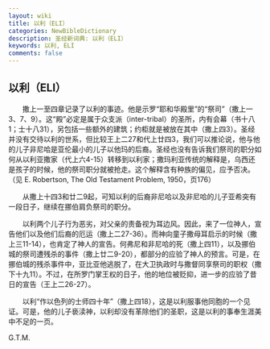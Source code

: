 ```yaml
---
layout: wiki
title: 以利（ELI）
categories: NewBibleDictionary
description: 圣经新词典: 以利（ELI）
keywords: 以利, ELI
comments: false
---
```


## 以利（ELI）

　　撒上一至四章记录了以利的事迹。他是示罗“耶和华殿里”的“祭司”（撒上一3、7、9）。这“殿”必定是属于众支派（inter-tribal）的圣所，内有会幕（书十八1；士十八31），另包括一些额外的建筑；约柜就是被放在其中（撒上四3）。圣经并没有交待以利的世系，但比较王上二27和代上廿四3，我们可以推论说，他与他的儿子非尼哈是亚伦最小的儿子以他玛的后裔。圣经也没有告诉我们祭司的职分如何从以利亚撒家（代上六4-15）转移到以利家；撒玛利亚传统的解释是，乌西还是孩子的时候，他的祭司职分就被抢走。这个解释含有种族的偏见，应予否决。（见 E. Robertson, The Old Testament Problem, 1950，页176）

　　从撒上十四3和廿二9起，可知以利的后裔非尼哈以及非尼哈的儿子亚希突有一段日子，继续在挪伯肩负祭司的职分。

　　以利两个儿子行为恶劣，对父亲的责备视为耳边风。因此，来了一位神人，宣告他们以及他们后裔的厄运（撒上二27-36）。而神向童子撒母耳启示的时候（撒上三11-14），也肯定了神人的宣告。何弗尼和非尼哈的死（撒上四11），以及挪伯城的祭司遭残杀的事件（撒上廿二9-20），都部分的应验了神人的预言。可是，在挪伯城的残杀事件中，亚比亚他逃脱了，在大卫执政时与撒督同享祭司的职权（撒下十九11）。不过，在所罗门掌王权的日子，他的地位被贬抑，进一步的应验了昔日的宣告（王上二26-27）。

　　以利“作以色列的士师四十年”（撒上四18），这是以利服事他同胞的一个见证。可是，他的儿子亵渎神，以利却没有革除他们的圣职，这是以利的事奉生涯美中不足的一页。

G.T.M.








